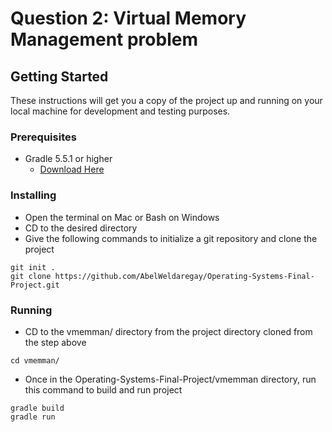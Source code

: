 # Question 2: Virtual Memory Management problem
## Getting Started

These instructions will get you a copy of the project up and running on your local machine for development and testing purposes.

### Prerequisites
- Gradle 5.5.1 or higher
   - [Download Here](https://gradle.org/releases/)

### Installing

- Open the terminal on Mac or Bash on Windows
- CD to the desired directory
- Give the following commands to initialize a git repository and clone the project

```
git init .
git clone https://github.com/AbelWeldaregay/Operating-Systems-Final-Project.git
```

### Running
- CD to the vmemman/ directory from the project directory cloned from the step above
```
cd vmemman/
```
- Once in the Operating-Systems-Final-Project/vmemman directory, run this command to build and run project
```
gradle build
gradle run
```
